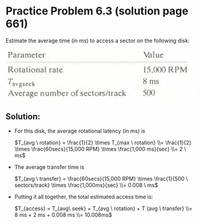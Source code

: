 # Practice Problem 6.3 (solution page 661)
Estimate the average time (in ms) to access a sector on the following disk:

![](./images/6.3.png)

## Solution:
- For this disk, the average rotational latency (in ms) is

    $T_{avg \ rotation} = \frac{1}{2} \times T_{max \ rotation} 
    \\= \frac{1}{2} \times \frac{60secs}{15,000 RPM} \times \frac{1,000 ms}{sec}
    \\= 2 \ ms$

- The average transfer time is

    $T_{avg \ transfer} = \frac{60secs}{15,000 RPM} \times \frac{1}{500 \ sectors/track} \times \frac{1,000ms}{sec}
    \\= 0.008 \ ms$

- Putting it all together, the total estimated access time is:

    $T_{access} = T_{avg\ seek} + T_{avg \ rotation} + T {avg \ transfer} 
    \\= 8 ms + 2 ms + 0.008 ms
    \\= 10.008ms$